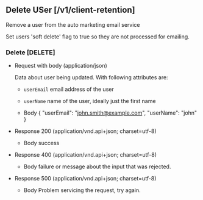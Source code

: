 
## Delete USer [/v1/client-retention]
Remove a user from the auto marketing email service

Set users 'soft delete' flag to true so they are not processed for emailing.

### Delete [DELETE]

+ Request with body (application/json)
    
    Data about user being updated. With following attributes are:

    + `userEmail` email address of the user
    + `userName` name of the user, ideally just the first name
    
  + Body
    { "userEmail": "john.smith@example.com", "userName": "john" }

+ Response 200 (application/vnd.api+json; charset=utf-8)
  + Body
    success

+ Response 400 (application/vnd.api+json; charset=utf-8)
  + Body
    failure or message about the input that was rejected.
    
+ Response 500 (application/vnd.api+json; charset=utf-8)
  + Body
    Problem servicing the request, try again.